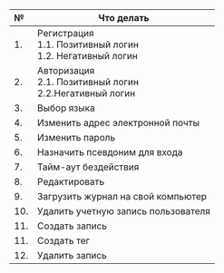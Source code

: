  №    | Что делать                                                       
:-----|------------------------------------------------------------------
 1.   | Регистрация<br/>1.1.  Позитивный логин<br/>1.2. Негативный логин 
 2.   | Авторизация<br/>2.1. Позитивный логин<br/> 2.2.Негативный логин
3.    |Выбор языка                                              
4.    |Изменить адрес электронной почты                                                       
5.    |Изменить пароль
6.    |Назначить псевдоним для входа
7.    |Тайм-аут бездействия
8.    |Редактировать
9.    |Загрузить журнал на свой компьютер
10.   |Удалить учетную запись пользователя
11.   |Создать запись
11.   |Создать тег
12.   |Удалить запись
